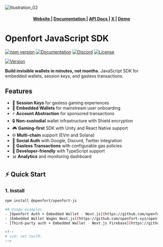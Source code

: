 ![Illustration_02](https://github.com/user-attachments/assets/7733bc34-9fa7-4e43-bde0-bbbf5518738c)


<div align="center">
  <h4>
    <a href="https://www.openfort.io/">
      Website
    </a>
    <span> | </span>
    <a href="https://www.openfort.io/docs">
      Documentation
    </a>
    <span> | </span>
    <a href="https://www.openfort.io/docs/reference/api/authentication">
      API Docs
    </a>
    <span> | </span>
    <a href="https://x.com/openfort_hq">
      X
    </a>
        <span> | </span>
    <a href="https://create-next-app.openfort.xyz/">
      Demo
    </a>
  </h4>
</div>

[banner-image]: https://blog-cms.openfort.xyz/uploads/openfortjs_f52fdc3f2d.png

# Openfort JavaScript SDK

[![npm version](https://badge.fury.io/js/@openfort/openfort-js.svg)](https://www.npmjs.com/package/@openfort/openfort-js)
[![Documentation](https://img.shields.io/badge/docs-openfort.io-blue)](https://www.openfort.io/docs)
[![Discord](https://img.shields.io/discord/YOUR_DISCORD_ID)](https://discord.gg/openfort)
[![License](https://img.shields.io/badge/license-MIT-green.svg)](LICENSE)

[![Version](https://img.shields.io/npm/v/@openfort/openfort-js.svg)](https://www.npmjs.org/package/@openfort/openfort-js)

**Build invisible wallets in minutes, not months.** JavaScript SDK for embedded wallets, session keys, and gasless transactions.

## Features

- 🔐 **Session Keys** for gasless gaming experiences  
- 💼 **Embedded Wallets** for mainstream user onboarding
- ⚡ **Account Abstraction** for sponsored transactions
- 🔒 **Non-custodial** wallet infrastructure with Shield encryption
- 🎮 **Gaming-first** SDK with Unity and React Native support
- 🌐 **Multi-chain** support (EVm and Solana)
- 📱 **Social Auth** with Google, Discord, Twitter integration
- 💸 **Gasless Transactions** with configurable gas policies
- 🔧 **Developer-friendly** with TypeScript support
- 📊 **Analytics** and monitoring dashboard


## ⚡ Quick Start

### 1. Install
```bash
npm install @openfort/openfort-js

## Usage examples
- [Openfort Auth + Embedded Wallet - Next.js](https://github.com/openfort-xyz/openfort-js/tree/main/examples/apps/auth-sample)
- [Embedded Wallet Wagmi Next.js](https://github.com/openfort-xyz/openfort-js/tree/main/examples/apps/wallet-libraries/next-wagmi)
- [Third-party auth + Embedded Wallet - Next.js Firebase](https://github.com/openfort-xyz/embedded-wallet-firebase-auth-sample-nextjs)

<!--
# vim: set tw=79:
-->

